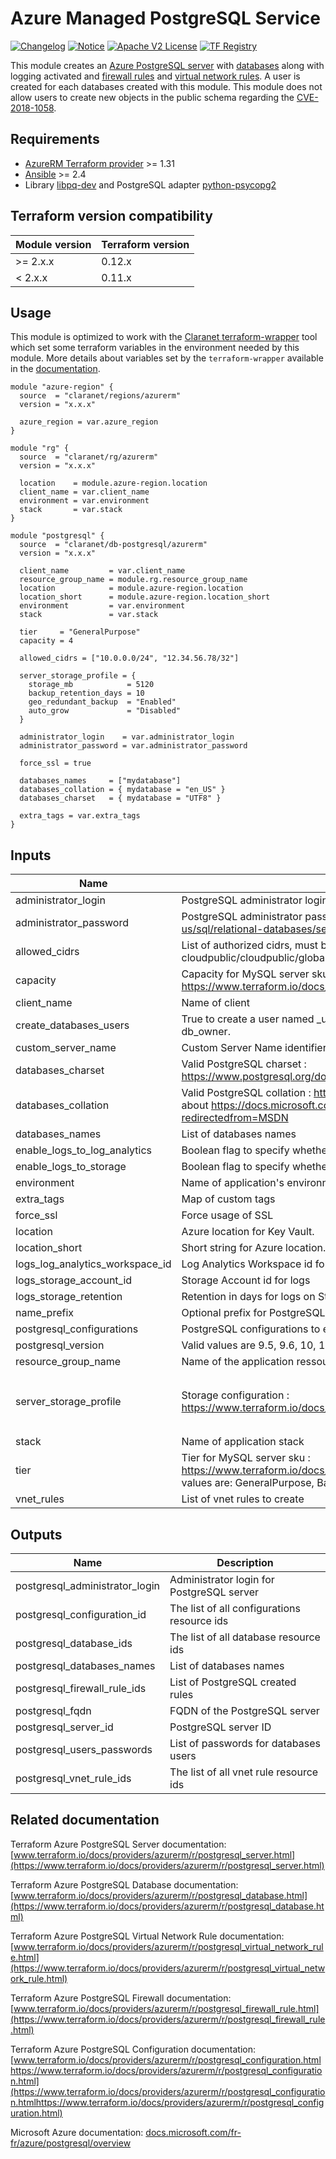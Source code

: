 # Azure Managed PostgreSQL Service

[![Changelog](https://img.shields.io/badge/changelog-release-green.svg)](CHANGELOG.md) [![Notice](https://img.shields.io/badge/notice-copyright-yellow.svg)](NOTICE) [![Apache V2 License](https://img.shields.io/badge/license-Apache%20V2-orange.svg)](LICENSE) [![TF Registry](https://img.shields.io/badge/terraform-registry-blue.svg)](https://registry.terraform.io/modules/claranet/db-postgresql/azurerm/)

This module creates an [Azure PostgreSQL server](https://www.terraform.io/docs/providers/azurerm/r/postgresql_server.html) with [databases](https://www.terraform.io/docs/providers/azurerm/r/postgresql_database.html) along with logging activated and [firewall rules](https://www.terraform.io/docs/providers/azurerm/r/postgresql_firewall_rule.html) and [virtual network rules](https://www.terraform.io/docs/providers/azurerm/r/postgresql_virtual_network_rule.html).
A user is created for each databases created with this module. This module does not allow users to create new objects in the public schema regarding the [CVE-2018-1058](https://wiki.postgresql.org/wiki/A_Guide_to_CVE-2018-1058%3A_Protect_Your_Search_Path#Do_not_allow_users_to_create_new_objects_in_the_public_schema).

## Requirements

* [AzureRM Terraform provider](https://www.terraform.io/docs/providers/azurerm/) >= 1.31
* [Ansible](https://docs.ansible.com/ansible/latest/index.html) >= 2.4
* Library [libpq-dev](https://pypi.org/project/libpq-dev/) and PostgreSQL adapter [python-psycopg2](https://pypi.org/project/psycopg2/)

## Terraform version compatibility
 
| Module version | Terraform version |
|----------------|-------------------|
| >= 2.x.x       | 0.12.x            |
| < 2.x.x        | 0.11.x            |

## Usage

This module is optimized to work with the [Claranet terraform-wrapper](https://github.com/claranet/terraform-wrapper) tool
which set some terraform variables in the environment needed by this module.
More details about variables set by the `terraform-wrapper` available in the [documentation](https://github.com/claranet/terraform-wrapper#environment).

```hcl
module "azure-region" {
  source  = "claranet/regions/azurerm"
  version = "x.x.x"

  azure_region = var.azure_region
}

module "rg" {
  source  = "claranet/rg/azurerm"
  version = "x.x.x"

  location    = module.azure-region.location
  client_name = var.client_name
  environment = var.environment
  stack       = var.stack
}

module "postgresql" {
  source  = "claranet/db-postgresql/azurerm"
  version = "x.x.x"

  client_name         = var.client_name
  resource_group_name = module.rg.resource_group_name
  location            = module.azure-region.location
  location_short      = module.azure-region.location_short
  environment         = var.environment
  stack               = var.stack

  tier     = "GeneralPurpose"
  capacity = 4

  allowed_cidrs = ["10.0.0.0/24", "12.34.56.78/32"]

  server_storage_profile = {
    storage_mb            = 5120
    backup_retention_days = 10
    geo_redundant_backup  = "Enabled"
    auto_grow             = "Disabled"
  }

  administrator_login    = var.administrator_login
  administrator_password = var.administrator_password

  force_ssl = true

  databases_names     = ["mydatabase"]
  databases_collation = { mydatabase = "en_US" }
  databases_charset   = { mydatabase = "UTF8" }

  extra_tags = var.extra_tags
}
```

## Inputs

| Name | Description | Type | Default | Required |
|------|-------------|:----:|:-----:|:-----:|
| administrator\_login | PostgreSQL administrator login | string | n/a | yes |
| administrator\_password | PostgreSQL administrator password. Strong Password : https://docs.microsoft.com/en-us/sql/relational-databases/security/strong-passwords?view=sql-server-2017 | string | n/a | yes |
| allowed\_cidrs | List of authorized cidrs, must be provided using remote states cloudpublic/cloudpublic/global/vars/terraform.state | list(string) | n/a | yes |
| capacity | Capacity for MySQL server sku : https://www.terraform.io/docs/providers/azurerm/r/postgresql_server.html#capacity | number | `"4"` | no |
| client\_name | Name of client | string | n/a | yes |
| create\_databases\_users | True to create a user named <db>\_user per database with generated password and role db\_owner. | bool | `"true"` | no |
| custom\_server\_name | Custom Server Name identifier | string | `""` | no |
| databases\_charset | Valid PostgreSQL charset : https://www.postgresql.org/docs/current/multibyte.html#CHARSET-TABLE | map(string) | `{}` | no |
| databases\_collation | Valid PostgreSQL collation : http://www.postgresql.cn/docs/9.4/collation.html - be careful about https://docs.microsoft.com/en-us/windows/win32/intl/locale-names?redirectedfrom=MSDN | map(string) | `{}` | no |
| databases\_names | List of databases names | list(string) | n/a | yes |
| enable\_logs\_to\_log\_analytics | Boolean flag to specify whether the logs should be sent to Log Analytics | bool | `"false"` | no |
| enable\_logs\_to\_storage | Boolean flag to specify whether the logs should be sent to the Storage Account | bool | `"false"` | no |
| environment | Name of application's environnement | string | n/a | yes |
| extra\_tags | Map of custom tags | map(string) | `{}` | no |
| force\_ssl | Force usage of SSL | bool | `"true"` | no |
| location | Azure location for Key Vault. | string | n/a | yes |
| location\_short | Short string for Azure location. | string | n/a | yes |
| logs\_log\_analytics\_workspace\_id | Log Analytics Workspace id for logs | string | `""` | no |
| logs\_storage\_account\_id | Storage Account id for logs | string | `""` | no |
| logs\_storage\_retention | Retention in days for logs on Storage Account | number | `"30"` | no |
| name\_prefix | Optional prefix for PostgreSQL server name | string | `""` | no |
| postgresql\_configurations | PostgreSQL configurations to enable | list(map(string)) | `[]` | no |
| postgresql\_version | Valid values are 9.5, 9.6, 10, 10.0, and 11 | number | `"11"` | no |
| resource\_group\_name | Name of the application ressource group, herited from infra module | string | n/a | yes |
| server\_storage\_profile | Storage configuration : https://www.terraform.io/docs/providers/azurerm/r/postgresql_server.html#storage_profile | map(string) | `{ "auto_grow": "", "backup_retention_days": 10, "geo_redundant_backup": "Enabled", "storage_mb": 5120 }` | no |
| stack | Name of application stack | string | n/a | yes |
| tier | Tier for MySQL server sku : https://www.terraform.io/docs/providers/azurerm/r/postgresql_server.html#tier Possible values are: GeneralPurpose, Basic, MemoryOptimized | string | `"GeneralPurpose"` | no |
| vnet\_rules | List of vnet rules to create | list(map(string)) | `[]` | no |

## Outputs

| Name | Description |
|------|-------------|
| postgresql\_administrator\_login | Administrator login for PostgreSQL server |
| postgresql\_configuration\_id | The list of all configurations resource ids |
| postgresql\_database\_ids | The list of all database resource ids |
| postgresql\_databases\_names | List of databases names |
| postgresql\_firewall\_rule\_ids | List of PostgreSQL created rules |
| postgresql\_fqdn | FQDN of the PostgreSQL server |
| postgresql\_server\_id | PostgreSQL server ID |
| postgresql\_users\_passwords | List of passwords for databases users |
| postgresql\_vnet\_rule\_ids | The list of all vnet rule resource ids |

## Related documentation

Terraform Azure PostgreSQL Server documentation: [www.terraform.io/docs/providers/azurerm/r/postgresql_server.html](https://www.terraform.io/docs/providers/azurerm/r/postgresql_server.html)

Terraform Azure PostgreSQL Database documentation: [www.terraform.io/docs/providers/azurerm/r/postgresql_database.html](https://www.terraform.io/docs/providers/azurerm/r/postgresql_database.html)

Terraform Azure PostgreSQL Virtual Network Rule documentation: [www.terraform.io/docs/providers/azurerm/r/postgresql_virtual_network_rule.html](https://www.terraform.io/docs/providers/azurerm/r/postgresql_virtual_network_rule.html)

Terraform Azure PostgreSQL Firewall documentation: [www.terraform.io/docs/providers/azurerm/r/postgresql_firewall_rule.html](https://www.terraform.io/docs/providers/azurerm/r/postgresql_firewall_rule.html)

Terraform Azure PostgreSQL Configuration documentation: [www.terraform.io/docs/providers/azurerm/r/postgresql_configuration.htmlhttps://www.terraform.io/docs/providers/azurerm/r/postgresql_configuration.html](https://www.terraform.io/docs/providers/azurerm/r/postgresql_configuration.htmlhttps://www.terraform.io/docs/providers/azurerm/r/postgresql_configuration.html)

Microsoft Azure documentation: [docs.microsoft.com/fr-fr/azure/postgresql/overview](https://docs.microsoft.com/fr-fr/azure/postgresql/overview)
